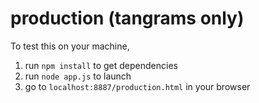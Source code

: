 # production (tangrams only)

To test this on your machine,

1. run `npm install` to get dependencies
2. run `node app.js` to launch
3. go to `localhost:8887/production.html` in your browser